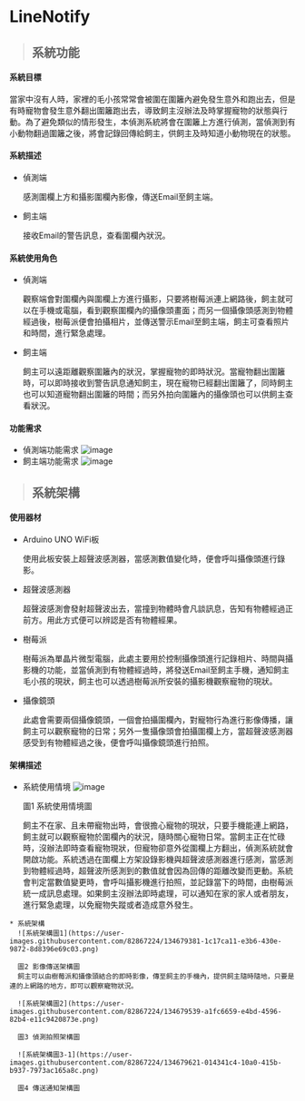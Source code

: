 # LineNotify

>## 系統功能

#### 系統目標

   當家中沒有人時，家裡的毛小孩常常會被圍在圍籬內避免發生意外和跑出去，但是有時寵物會發生意外翻出圍籬跑出去，導致飼主沒辦法及時掌握寵物的狀態與行動。為了避免類似的情形發生，本偵測系統將會在圍籬上方進行偵測，當偵測到有小動物翻過圍籬之後，將會記錄回傳給飼主，供飼主及時知道小動物現在的狀態。

#### 系統描述
  * 偵測端
  
    感測圍欄上方和攝影圍欄內影像，傳送Email至飼主端。
   * 飼主端

      接收Email的警告訊息，查看圍欄內狀況。
      
#### 系統使用角色
   * 偵測端
  
      觀察端會對圍欄內與圍欄上方進行攝影，只要將樹莓派連上網路後，飼主就可以在手機或電腦，看到觀察圍欄內的攝像頭畫面；而另一個攝像頭感測到物體經過後，樹莓派便會拍攝相片，並傳送警示Email至飼主端，飼主可查看照片和時間，進行緊急處理。
   * 飼主端

      飼主可以遠距離觀察圍籬內的狀況，掌握寵物的即時狀況。當寵物翻出圍籬時，可以即時接收到警告訊息通知飼主，現在寵物已經翻出圍籬了，同時飼主也可以知道寵物翻出圍籬的時間；而另外拍向圍籬內的攝像頭也可以供飼主查看狀況。
      
#### 功能需求
   * 偵測端功能需求
      ![image](https://user-images.githubusercontent.com/82867224/134677913-2636ac1d-2cdd-4ada-8fd6-341c5f646767.png)
   * 飼主端功能需求
      ![image](https://user-images.githubusercontent.com/82867224/134678004-7b3a65a9-dcd5-4b12-9d9f-b777e0773b4e.png)
      
>## 系統架構

#### 使用器材
   * Arduino UNO WiFi板
   
      使用此板安裝上超聲波感測器，當感測數值變化時，便會呼叫攝像頭進行錄影。
   * 超聲波感測器
   
      超聲波感測會發射超聲波出去，當撞到物體時會凡談訊息，告知有物體經過正前方。用此方式便可以辨認是否有物體經果。
   * 樹莓派
   
      樹莓派為單晶片微型電腦，此處主要用於控制攝像頭進行記錄相片、時間與攝影機的功能，並當偵測到有物體經過時，將發送Email至飼主手機，通知飼主毛小孩的現狀，飼主也可以透過樹莓派所安裝的攝影機觀察寵物的現狀。
      
   * 攝像鏡頭
   
      此處會需要兩個攝像鏡頭，一個會拍攝圍欄內，對寵物行為進行影像傳播，讓飼主可以觀察寵物的日常；另外一隻攝像頭會拍攝圍欄上方，當超聲波感測器感受到有物體經過之後，便會呼叫攝像鏡頭進行拍照。
      
#### 架構描述
   * 系統使用情境
      ![image](https://user-images.githubusercontent.com/82867224/134679051-65fdd12b-65be-419a-968b-7d93e2365552.png)
      
      圖1 系統使用情境圖
      
      飼主不在家、且未帶寵物出時，會很擔心寵物的現狀，只要手機能連上網路，飼主就可以觀察寵物於圍欄內的狀況，隨時關心寵物日常。當飼主正在忙碌時，沒辦法即時查看寵物現狀，但寵物卻意外從圍欄上方翻出，偵測系統就會開啟功能。系統透過在圍欄上方架設錄影機與超聲波感測器進行感測，當感測到物體經過時，超聲波所感測到的數值就會因為回傳的距離改變而更動。系統會判定當數值變更時，會呼叫攝影機進行拍照，並記錄當下的時間，由樹莓派統一成訊息處理。如果飼主沒辦法即時處理，可以通知在家的家人或者朋友，進行緊急處理，以免寵物失蹤或者造成意外發生。
      
    * 系統架構
      ![系統架構圖1](https://user-images.githubusercontent.com/82867224/134679381-1c17ca11-e3b6-430e-9872-8d8396e69c03.png)
      
      圖2 影像傳送架構圖
      飼主可以由樹莓派和攝像頭結合的即時影像，傳至飼主的手機內，提供飼主隨時隨地，只要是連的上網路的地方，即可以觀察寵物狀況。
      
      ![系統架構圖2](https://user-images.githubusercontent.com/82867224/134679539-a1fc6659-e4bd-4596-82b4-e11c9420873e.png)
      
      圖3 偵測拍照架構圖
      
      ![系統架構圖3-1](https://user-images.githubusercontent.com/82867224/134679621-014341c4-10a0-415b-b937-7973ac165a8c.png)

      圖4 傳送通知架構圖
      
      
